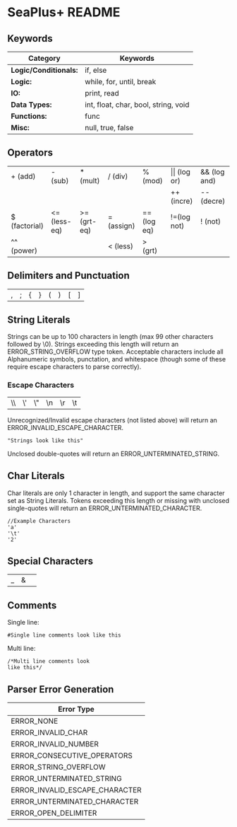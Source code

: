 # SeaPlus+ README

## Keywords
|Category|Keywords|
|--------|--------|
|**Logic/Conditionals:**|if, else|
|**Logic:**|while, for, until, break|
|**IO:**|print, read|
|**Data Types:**|int, float, char, bool, string, void|
|**Functions:**|func|
|**Misc:**|null, true, false|

## Operators
|||                 ||                 |||
|--|--|-----------------|---|-----------------|-|---|
|+ (add)|- (sub)| * (mult)        |/ (div)| % (mod)         |\|\| (log or)|&& (log and)
||| || |++(incre)|-- (decre)
|$ (factorial)|<= (less-eq)| \>= (grt-eq)    |= (assign)| == (log eq)     |!=(log not)|! (not)
|^^ (power)|||< (less)| \> (grt)        ||
## Delimiters and Punctuation
|||||||||
|---|---|---|---|---|---|---|---|
|,|;|{|}|(|)|[|]|

## String Literals
Strings can be up to 100 characters in length (max 99 other characters followed by \0).
Strings exceeding this length will return an ERROR_STRING_OVERFLOW type token.
Acceptable characters include all Alphanumeric symbols, punctation, and whitespace (though some of these require escape characters to parse correctly).

### Escape Characters

|||||||
|---|---|---|---|---|---|
|\\\\ |\\'|\\"|\\n|\\r|\\t|

Unrecognized/Invalid escape characters (not listed above) will return an ERROR_INVALID_ESCAPE_CHARACTER.
```
"Strings look like this"
```
Unclosed double-quotes will return an ERROR_UNTERMINATED_STRING.

## Char Literals
Char literals are only 1 character in length, and support the same character set as String Literals.
Tokens exceeding this length or missing with unclosed single-quotes will return an ERROR_UNTERMINATED_CHARACTER.
```
//Example Characters
'a'
'\t'
'2'
```

## Special Characters
||||
|---|---|---|
|\_|&|
## Comments
Single line:
```
#Single line comments look like this
```
Multi line:
```
/*Multi line comments look  
like this*/
```
## Parser Error Generation
|Error Type|
|---|
|ERROR_NONE|
|ERROR_INVALID_CHAR|
|ERROR_INVALID_NUMBER|
|ERROR_CONSECUTIVE_OPERATORS|
|ERROR_STRING_OVERFLOW|
|ERROR_UNTERMINATED_STRING|
|ERROR_INVALID_ESCAPE_CHARACTER|
|ERROR_UNTERMINATED_CHARACTER|
|ERROR_OPEN_DELIMITER|